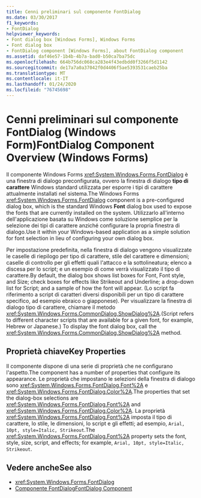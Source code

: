 ```yaml
---
title: Cenni preliminari sul componente FontDialog
ms.date: 03/30/2017
f1_keywords:
- FontDialog
helpviewer_keywords:
- Font dialog box [Windows Forms], Windows Forms
- Font dialog box
- FontDialog component [Windows Forms], about FontDialog component
ms.assetid: daf46e57-1b4b-4b7a-bad0-b50ca7ba75dc
ms.openlocfilehash: 664b756dc068ca283e4f43edbdd0f3266f5d1142
ms.sourcegitcommit: de17a7a0a37042f0d4406f5ae5393531caeb25ba
ms.translationtype: MT
ms.contentlocale: it-IT
ms.lasthandoff: 01/24/2020
ms.locfileid: "76745698"
---
```

# <a name="fontdialog-component-overview-windows-forms"></a><span data-ttu-id="d73d5-102">Cenni preliminari sul componente FontDialog (Windows Form)</span><span class="sxs-lookup"><span data-stu-id="d73d5-102">FontDialog Component Overview (Windows Forms)</span></span>
<span data-ttu-id="d73d5-103">Il componente Windows Forms <xref:System.Windows.Forms.FontDialog> è una finestra di dialogo preconfigurata, ovvero la finestra di dialogo **tipo di carattere** Windows standard utilizzata per esporre i tipi di carattere attualmente installati nel sistema.</span><span class="sxs-lookup"><span data-stu-id="d73d5-103">The Windows Forms <xref:System.Windows.Forms.FontDialog> component is a pre-configured dialog box, which is the standard Windows **Font** dialog box used to expose the fonts that are currently installed on the system.</span></span> <span data-ttu-id="d73d5-104">Utilizzarlo all'interno dell'applicazione basata su Windows come soluzione semplice per la selezione dei tipi di carattere anziché configurare la propria finestra di dialogo.</span><span class="sxs-lookup"><span data-stu-id="d73d5-104">Use it within your Windows-based application as a simple solution for font selection in lieu of configuring your own dialog box.</span></span>  
  
 <span data-ttu-id="d73d5-105">Per impostazione predefinita, nella finestra di dialogo vengono visualizzate le caselle di riepilogo per tipo di carattere, stile del carattere e dimensioni; caselle di controllo per gli effetti quali l'attacco e la sottolineatura; elenco a discesa per lo script; e un esempio di come verrà visualizzato il tipo di carattere.</span><span class="sxs-lookup"><span data-stu-id="d73d5-105">By default, the dialog box shows list boxes for Font, Font style, and Size; check boxes for effects like Strikeout and Underline; a drop-down list for Script; and a sample of how the font will appear.</span></span> <span data-ttu-id="d73d5-106">(Lo script fa riferimento a script di caratteri diversi disponibili per un tipo di carattere specifico, ad esempio ebraico o giapponese). Per visualizzare la finestra di dialogo tipo di carattere, chiamare il metodo <xref:System.Windows.Forms.CommonDialog.ShowDialog%2A>.</span><span class="sxs-lookup"><span data-stu-id="d73d5-106">(Script refers to different character scripts that are available for a given font, for example, Hebrew or Japanese.) To display the font dialog box, call the <xref:System.Windows.Forms.CommonDialog.ShowDialog%2A> method.</span></span>  
  
## <a name="key-properties"></a><span data-ttu-id="d73d5-107">Proprietà chiave</span><span class="sxs-lookup"><span data-stu-id="d73d5-107">Key Properties</span></span>  
 <span data-ttu-id="d73d5-108">Il componente dispone di una serie di proprietà che ne configurano l'aspetto.</span><span class="sxs-lookup"><span data-stu-id="d73d5-108">The component has a number of properties that configure its appearance.</span></span> <span data-ttu-id="d73d5-109">Le proprietà che impostano le selezioni della finestra di dialogo sono <xref:System.Windows.Forms.FontDialog.Font%2A> e <xref:System.Windows.Forms.FontDialog.Color%2A>.</span><span class="sxs-lookup"><span data-stu-id="d73d5-109">The properties that set the dialog-box selections are <xref:System.Windows.Forms.FontDialog.Font%2A> and <xref:System.Windows.Forms.FontDialog.Color%2A>.</span></span> <span data-ttu-id="d73d5-110">La proprietà <xref:System.Windows.Forms.FontDialog.Font%2A> imposta il tipo di carattere, lo stile, le dimensioni, lo script e gli effetti; ad esempio, `Arial, 10pt, style=Italic, Strikeout`.</span><span class="sxs-lookup"><span data-stu-id="d73d5-110">The <xref:System.Windows.Forms.FontDialog.Font%2A> property sets the font, style, size, script, and effects; for example, `Arial, 10pt, style=Italic, Strikeout`.</span></span>  
  
## <a name="see-also"></a><span data-ttu-id="d73d5-111">Vedere anche</span><span class="sxs-lookup"><span data-stu-id="d73d5-111">See also</span></span>

- <xref:System.Windows.Forms.FontDialog>
- [<span data-ttu-id="d73d5-112">Componente FontDialog</span><span class="sxs-lookup"><span data-stu-id="d73d5-112">FontDialog Component</span></span>](fontdialog-component-windows-forms.md)
